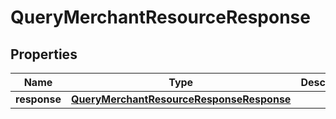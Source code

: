 

# QueryMerchantResourceResponse


## Properties

| Name | Type | Description | Notes |
|------------ | ------------- | ------------- | -------------|
|**response** | [**QueryMerchantResourceResponseResponse**](QueryMerchantResourceResponseResponse.md) |  |  |



